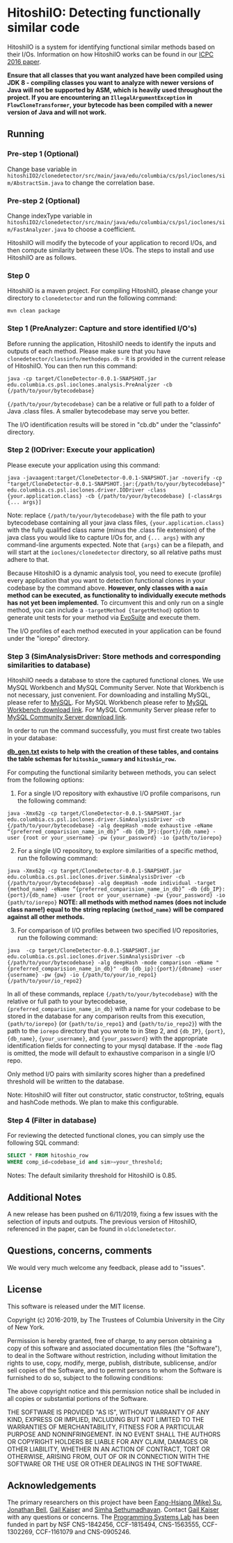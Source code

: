# HitoshiIO: Detecting functionally similar code

HitoshiIO is a system for identifying functional similar methods based on their I/Os. Information on how HitoshiIO works can be found in our [ICPC 2016 paper](http://jonbell.net/icpc_16_hitoshiio.pdf).

**Ensure that all classes that you want analyzed have been compiled using JDK 8 - compiling classes you want to analyze with newer versions of Java will not be supported by ASM, which is heavily used throughout the project. If you are encountering an `IllegalArgumentException` in `FlowCloneTransformer`, your bytecode has been compiled with a newer version of Java and will not work.**

Running
-------

### Pre-step 1 (Optional)
Change base variable in `hitoshiIO2/clonedetector/src/main/java/edu/columbia/cs/psl/ioclones/sim/AbstractSim.java` to change the correlation base.

### Pre-step 2 (Optional)
Change indexType variable in `hitoshiIO2/clonedetector/src/main/java/edu/columbia/cs/psl/ioclones/sim/FastAnalyzer.java` to choose a coefficient.

HitoshiIO will modify the bytecode of your application to record I/Os, and then compute similarity between these I/Os. The steps to install and use HitoshiIO are as follows. 

### Step 0

HitoshiIO is a maven project. For compiling HitoshiIO, please change your directory to `clonedetector` and run the following command:

```mvn clean package```

### Step 1 (PreAnalyzer: Capture and store identified I/O's)

Before running the application, HitoshiIO needs to identify the inputs and outputs of each method. Please make sure that you have `clonedetector/classinfo/methodeps.db` - it is provided in the current release of HitoshiIO. You can then run this command:

```java -cp target/CloneDetector-0.0.1-SNAPSHOT.jar edu.columbia.cs.psl.ioclones.analysis.PreAnalyzer -cb {/path/to/your/bytecodebase}```

`{/path/to/your/bytecodebase}` can be a relative or full path to a folder of Java .class files. A smaller bytecodebase may serve you better. 

The I/O identification results will be stored in "cb.db" under the "classinfo" directory.

### Step 2 (IODriver: Execute your application)

Please execute your application using this command:

```java -javaagent:target/CloneDetector-0.0.1-SNAPSHOT.jar -noverify -cp "target/CloneDetector-0.0.1-SNAPSHOT.jar:{/path/to/your/bytecodebase}" edu.columbia.cs.psl.ioclones.driver.IODriver -class {your.application.class} -cb {/path/to/your/bytecodebase} [-classArgs {... args}]```

Note: replace `{/path/to/your/bytecodebase}` with the file path to your bytecodebase containing all your java class files,  `{your.application.class}` with the fully qualified class name (minus the .class file extension) of the java class you would like to capture I/Os for, and `{... args}` with any command-line arguments expected. Note that `{args}` can be a filepath, and will start at the `ioclones/clonedetector` directory, so all relative paths must adhere to that.

Because HitoshiIO is a dynamic analysis tool, you need to execute (profile) every application that you want to detection functional clones in your codebase by the command above. **However, only classes with a `main` method can be executed, as functionality to individually execute methods has not yet been implemented.** To circumvent this and only run on a single method, you can include a `-targetMethod {targetMethod}` option to generate unit tests for your method via [EvoSuite](https://github.com/EvoSuite/evosuite) and execute them.

The I/O profiles of each method executed in your application can be found under the "iorepo" directory.

### Step 3 (SimAnalysisDriver: Store methods and corresponding similarities to database)

HitoshiIO needs a database to store the captured functional clones. We use MySQL Workbench and MySQL Community Server. Note that Workbench is not necessary, just convenient. For downloading and installing MySQL, please refer to [MySQL](https://www.mysql.com/). For MySQL Workbench please refer to [MySQL Workbench download link](https://dev.mysql.com/downloads/workbench/). For MySQL Community Server please refer to [MySQL Community Server download link](https://dev.mysql.com/downloads/mysql/).

In order to run the command successfully, you must first create two tables in your database:

**[db_gen.txt](https://github.com/Programming-Systems-Lab/hitoshiIO2/blob/master/clonedetector/classinfo/db_gen.txt) exists to help with the creation of these tables, and contains the table schemas for `hitoshio_summary` and `hitoshio_row`.**

For computing the functional similarity between methods, you can select from the following options:

1. For a single I/O repository with exhaustive I/O profile comparisons, run the following command: 

```java -Xmx62g -cp target/CloneDetector-0.0.1-SNAPSHOT.jar edu.columbia.cs.psl.ioclones.driver.SimAnalysisDriver -cb {/path/to/your/bytecodebase} -alg deepHash -mode exhaustive -eName “{preferred_comparision_name_in_db}” -db {db_IP}:{port}/{db_name} -user {root or your_username} -pw {your_password} -io {path/to/iorepo}```

2. For a single I/O repository, to explore similarities of a specific method, run the following command: 

```java -Xmx62g -cp target/CloneDetector-0.0.1-SNAPSHOT.jar edu.columbia.cs.psl.ioclones.driver.SimAnalysisDriver -cb {/path/to/your/bytecodebase} -alg deepHash -mode individual -target {method_name} -eName “{preferred_comparision_name_in_db}” -db {db_IP}:{port}/{db_name} -user {root or your_username} -pw {your_password} -io {path/to/iorepo}```
**NOTE: all methods with method names (does not include class name!) equal to the string replacing `{method_name}` will be compared against all other methods.**

3. For comparison of I/O profiles between two specified I/O repositories, run the following command: 

```java  -cp target/CloneDetector-0.0.1-SNAPSHOT.jar edu.columbia.cs.psl.ioclones.driver.SimAnalysisDriver -cb {/path/to/your/bytecodebase} -alg deepHash -mode comparison -eName "{preferred_comparision_name_in_db}" -db {db_ip}:{port}/{dbname} -user {username} -pw {pw} -io {/path/to/your/io_repo1} {/path/to/your/io_repo2}```

In all of these commands, replace `{/path/to/your/bytecodebase}` with the relative or full path to your bytecodebase, `{preferred_comparision_name_in_db}` with a name for your codebase to be stored in the database for any comparison reults from this execution, `{path/to/iorepo}` (or `{path/to/io_repo1}` and `{path/to/io_repo2}`) with the path to the `iorepo` directory that you wrote to in Step 2, and `{db_IP}`, `{port}`, `{db_name}`, `{your_username}`, and `{your_password}` with the appropriate identification fields for connecting to your mysql database. If the `-mode` flag is omitted, the mode will default to exhaustive comparison in a single I/O repo.

Only method I/O pairs with similarity scores higher than a predefined threshold will be written to the database.

Note: HitoshiIO will filter out constructor, static constructor, toString, equals and hashCode methods. We plan to make this configurable.

### Step 4 (Filter in database)

For reviewing the detected functional clones, you can simply use the following SQL command:

```sql
SELECT * FROM hitoshio_row
WHERE comp_id=codebase_id and sim>=your_threshold;
```

Notes: The default similarity threshold for HitoshiIO is 0.85.

Additional Notes
------
A new release has been pushed on 6/11/2019, fixing a few issues with the selection of inputs and outputs. The previous version of HitoshiIO, referenced in the paper, can be found in `oldclonedetector`.


Questions, concerns, comments
----
We would very much welcome any feedback, please add to "issues". 

License
-------
This software is released under the MIT license.

Copyright (c) 2016-2019, by The Trustees of Columbia University in the City of New York.

Permission is hereby granted, free of charge, to any person obtaining a copy of this software and associated documentation files (the "Software"), to deal in the Software without restriction, including without limitation the rights to use, copy, modify, merge, publish, distribute, sublicense, and/or sell copies of the Software, and to permit persons to whom the Software is furnished to do so, subject to the following conditions:

The above copyright notice and this permission notice shall be included in all copies or substantial portions of the Software.

THE SOFTWARE IS PROVIDED "AS IS", WITHOUT WARRANTY OF ANY KIND, EXPRESS OR IMPLIED, INCLUDING BUT NOT LIMITED TO THE WARRANTIES OF MERCHANTABILITY, FITNESS FOR A PARTICULAR PURPOSE AND NONINFRINGEMENT. IN NO EVENT SHALL THE AUTHORS OR COPYRIGHT HOLDERS BE LIABLE FOR ANY CLAIM, DAMAGES OR OTHER LIABILITY, WHETHER IN AN ACTION OF CONTRACT, TORT OR OTHERWISE, ARISING FROM, OUT OF OR IN CONNECTION WITH THE SOFTWARE OR THE USE OR OTHER DEALINGS IN THE SOFTWARE.

Acknowledgements
--------
The primary researchers on this project have been [Fang-Hsiang (Mike) Su](mailto:mikefhsu@cs.columbia.edu), [Jonathan Bell](mailto:jbell@cs.columbia.edu), [Gail Kaiser](mailto:kaiser@cs.columbia.edu) and [Simha Sethumadhavan](mailto:simha@cs.columbia.edu). Contact [Gail Kaiser](mailto:kaiser@cs.columbia.edu) with any questions or concerns. The [Programming Systems Lab](http://psl.cs.columbia.edu/) has been funded in part by NSF CNS-1842456, CCF-1815494, CNS-1563555, CCF-1302269, CCF-1161079 and CNS-0905246.
